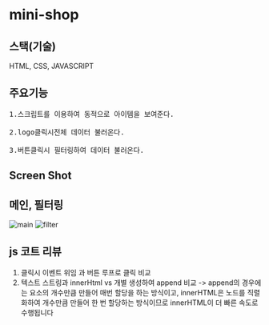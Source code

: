 # mini-shop

## 스택(기술)
HTML, CSS, JAVASCRIPT


## 주요기능
<pre>
1.스크립트를 이용하여 동적으로 아이템을 보여준다. 

2.logo클릭시전체 데이터 불러온다.

3.버튼클릭시 필터링하여 데이터 불러온다.
</pre>


## Screen Shot 

## 메인, 필터링 
![main](https://user-images.githubusercontent.com/22594993/97378484-c379c380-1905-11eb-91e2-039c81c0b72e.png)
![filter](https://user-images.githubusercontent.com/22594993/97378488-c4aaf080-1905-11eb-9292-506b8a667ac1.png)


## js 코트 리뷰
1. 클릭시 이벤트 위임 과 버튼 루프로 클릭 비교 
2. 텍스트 스트링과 innerHtml vs 개별 생성하여 append 비교 
-> append의 경우에는 요소의 개수만큼 만들어 매번 할당을 하는 방식이고,
innerHTML은 노드를 직렬화하여 개수만큼 만들어 한 번 할당하는 방식이므로 innerHTML이 더 빠른 속도로 수행됩니다



